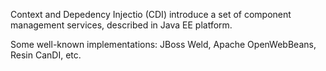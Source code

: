 Context and Depedency Injectio (CDI) introduce a set of component management services, described in Java EE platform.

Some well-known implementations: JBoss Weld, Apache OpenWebBeans, Resin CanDI, etc.